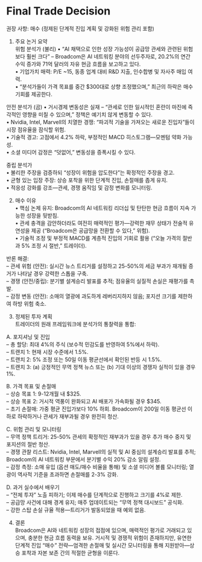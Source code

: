 # Final Trade Decision

권장 사항: 매수 (정제된 단계적 진입 계획 및 강화된 위험 관리 포함)

1. 주요 논거 요약  
위험 분석가 (불리)
• “AI 채택으로 인한 성장 가능성이 공급망 관세와 관련된 위험보다 훨씬 크다” – Broadcom은 AI 네트워킹 분야의 선두주자로, 20.2%의 연간 수익 증가와 71억 달러의 자유 현금 흐름을 보고하고 있다.  
• 기업가치 매력: P/E ~15, 동종 업계 대비 R&D 지출, 인수합병 및 자사주 매입 여력.  
• “분석가들이 가격 목표를 중간 $300대로 상향 조정했으며,” 최근의 하락은 매수 기회를 제공한다.

안전 분석가 (곰)
• 거시경제 변동성은 실재 – “관세로 인한 일시적인 혼란이 마진에 즉각적인 영향을 미칠 수 있으며,” 정책은 예기치 않게 변동할 수 있다.  
• Nvidia, Intel, Marvell의 치열한 경쟁: “파괴적 기술을 가져오는 새로운 진입자”들이 시장 점유율을 잠식할 위험.  
• 기술적 경고: 고점에서 4.2% 하락, 부정적인 MACD 히스토그램—모멘텀 약화 가능성.  
• 소셜 미디어 감정은 “덧없어,” 변동성을 증폭시킬 수 있다.

중립 분석가  
• 불리한 주장을 검증하되 “성장이 위험을 압도한다”는 확정적인 주장을 경고.  
• 균형 있는 입장 주장: 상승 포착을 위한 단계적 진입, 손절매를 좁게 유지.  
• 적응성 강화를 강조—관세, 경쟁 움직임 및 감정 변화를 모니터링.

2. 매수 이유  
• 핵심 논제 유지: Broadcom의 AI 네트워킹 리더십 및 탄탄한 현금 흐름이 지속 가능한 성장을 뒷받침.  
• 관세 충격을 감안하더라도 여전히 매력적인 평가—강력한 재무 상태가 전술적 유연성을 제공 (“Broadcom은 공급망을 전환할 수 있다,” 위험).  
• 기술적 조정 및 부정적 MACD를 계층적 진입의 기회로 활용 (“오늘 가격의 절반과 5% 조정 시 절반,” 트레이더).

반론 해결:  
– 관세 위험 (안전): 실시간 뉴스 트리거를 설정하고 25-50%의 세금 부과가 재개될 증거가 나타날 경우 강력한 스톱을 구축.  
– 경쟁 (안전/중립): 분기별 설계승리 발표를 추적; 점유율의 실질적 손실은 재평가를 촉발.  
– 감정 변동 (안전): 소매의 열광에 과도하게 레버리지하지 않음; 포지션 크기를 제한하여 하방 위험 축소.

3. 정제된 투자 계획  
트레이더의 원래 프레임워크에 분석가의 통찰력을 통합:

A. 포지셔닝 및 진입  
  – 총 할당: 최대 4%의 주식 (보수적 민감도를 반영하여 5%에서 하락).  
  – 트랜치 1: 현재 시장 수준에서 1.5%.  
  – 트랜치 2: 5% 조정 또는 50일 이동 평균선에서 확인된 반등 시 1.5%.  
  – 트랜치 3: (a) 긍정적인 무역 정책 뉴스 또는 (b) 기대 이상의 경쟁자 실적이 있을 경우 1%.

B. 가격 목표 및 손절매  
  – 상승 목표 1: 9-12개월 내 $325.  
  – 상승 목표 2: 거시적 역풍이 완화되고 AI 배포가 가속화될 경우 $345.  
  – 초기 손절매: 가중 평균 진입가보다 10% 하회. Broadcom이 200일 이동 평균선 이하로 하락하거나 관세가 재부과될 경우 완전히 청산.

C. 위험 관리 및 모니터링  
  – 무역 정책 트리거: 25-50% 관세의 확정적인 재부과가 있을 경우 추가 매수 중지 및 포지션의 절반 청산.  
  – 경쟁 관찰 리스트: Nvidia, Intel, Marvell의 실적 및 AI 중심의 설계승리 발표를 추적; Broadcom의 AI 네트워킹 부문에서 분기별 수익 20% 감소 알림 설정.  
  – 감정 측정: 소매 유입 (옵션 매도/매수 비율을 통해) 및 소셜 미디어 볼륨 모니터링; 열광이 역사적 기준을 초과하면 손절매를 2-3% 강화.

D. 과거 실수에서 배우기  
  – “전체 투자” 노출 피하기; 이제 매수를 단계적으로 진행하고 크기를 4%로 제한.  
  – 공급망 사건에 대해 경계 유지; 매주 업데이트되는 “무역 정책 대시보드” 공식화.  
  – 강한 스탑 손실 규율 적용—트리거가 발동되었을 때 예외 없음.

4. 결론  
Broadcom은 AI와 네트워킹 성장의 접점에 있으며, 매력적인 평가로 거래되고 있으며, 충분한 현금 흐름 동력을 보유. 거시적 및 경쟁적 위험이 존재하지만, 유연한 단계적 진입 “매수” 전략—엄격한 손절매 및 실시간 모니터링을 통해 지원받아—상승 포착과 자본 보존 간의 적절한 균형을 이룬다.
